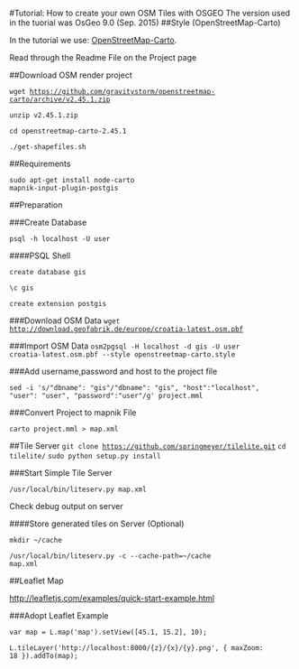 #Tutorial: How to create your own OSM Tiles with OSGEO
The version used in the tuorial was OsGeo 9.0 (Sep. 2015)
##Style (OpenStreetMap-Carto)

<p>In the tutorial we use: 
<a href="https://github.com/gravitystorm/openstreetmap-carto">OpenStreetMap-Carto</a>.</p>

Read through the Readme File on the Project page

##Download OSM render project


<code>wget https://github.com/gravitystorm/openstreetmap-carto/archive/v2.45.1.zip</code>

<code>unzip v2.45.1.zip</code>

<code>cd openstreetmap-carto-2.45.1</code>

<code>./get-shapefiles.sh </code>



##Requirements

<code>sudo apt-get install node-carto mapnik-input-plugin-postgis</code>

##Preparation

###Create Database

<code>psql -h localhost -U user</code>

####PSQL Shell

<code>create database gis</code>

<code>\c gis</code>

<code>create extension postgis</code>


###Download OSM Data
<code>wget http://download.geofabrik.de/europe/croatia-latest.osm.pbf</code>

###Import OSM Data
<code>osm2pgsql -H localhost -d gis  -U user croatia-latest.osm.pbf --style openstreetmap-carto.style</code>


###Add username,password and host to the project file

<code>sed -i 's/"dbname": "gis"/"dbname": "gis", "host":"localhost", "user": "user", "password":"user"/g' project.mml
</code>

###Convert Project to mapnik File

<code>carto project.mml > map.xml</code>

##Tile Server
<code>git clone https://github.com/springmeyer/tilelite.git</code>
<code>cd tilelite/</code>
<code>sudo python setup.py install</code>

###Start Simple Tile Server

<code>/usr/local/bin/liteserv.py map.xml</code> 

Check debug output on server

####Store generated tiles on Server (Optional)

<code>mkdir ~/cache</code>

<code>/usr/local/bin/liteserv.py -c --cache-path=~/cache map.xml</code> 



##Leaflet Map

http://leafletjs.com/examples/quick-start-example.html

###Adopt Leaflet Example

<code>var map = L.map('map').setView([45.1, 15.2], 10);</code>

<code>L.tileLayer('http://localhost:8000/{z}/{x}/{y}.png', { maxZoom: 18 }).addTo(map);</code>


    
